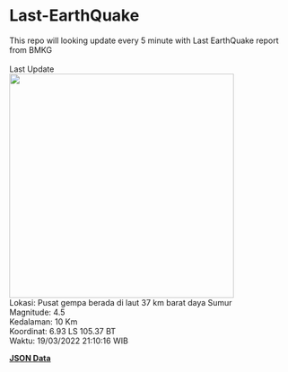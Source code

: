 # Last-EarthQuake
This repo will looking update every 5 minute with Last EarthQuake report from BMKG
<br>
<br>
Last Update
<br>
<img src="https://ews.bmkg.go.id/TEWS/data/20220319211016.mmi.jpg" width="400"/>
<br>
Lokasi: Pusat gempa berada di laut 37 km barat daya Sumur <br>
Magnitude: 4.5 <br>
Kedalaman: 10 Km <br>
Koordinat: 6.93 LS 105.37 BT <br>
Waktu: 19/03/2022 21:10:16 WIB <br>

<a href="./data/data.json">**JSON Data**</a>
